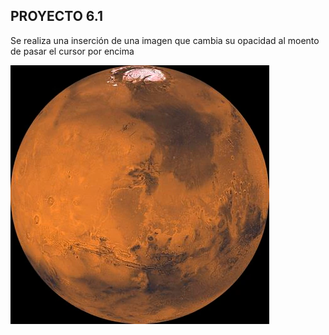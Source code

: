 ## PROYECTO 6.1
Se realiza una inserción de una imagen que cambia su opacidad al moento de pasar el cursor por encima

![](img.PNG)
